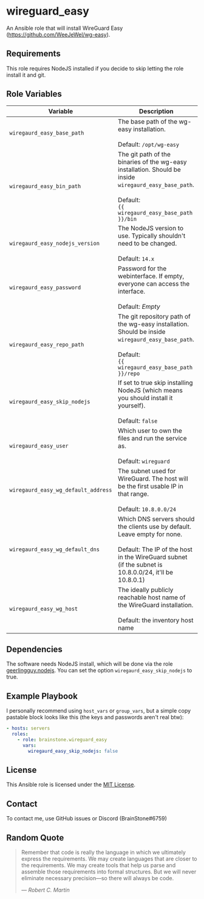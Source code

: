 # wireguard_easy

An Ansible role that will install WireGuard Easy (https://github.com/WeeJeWel/wg-easy).

## Requirements

This role requires NodeJS installed if you decide to skip letting the role install it and git.

## Role Variables

| Variable                            | Description                                                                                                                                                                               |
|-------------------------------------|-------------------------------------------------------------------------------------------------------------------------------------------------------------------------------------------|
| `wiregaurd_easy_base_path`          | The base path of the wg-easy installation.<br/><br/>Default: `/opt/wg-easy`                                                                                                               |
| `wiregaurd_easy_bin_path`           | The git path of the binaries of the wg-easy installation. Should be inside `wiregaurd_easy_base_path`.<br/><br/>Default: <br/>`{{ wiregaurd_easy_base_path }}/bin`                        |
| `wiregaurd_easy_nodejs_version`     | The NodeJS version to use. Typically shouldn't need to be changed.<br/><br/>Default: `14.x`                                                                                               |
| `wiregaurd_easy_password`           | Password for the webinterface. If empty, everyone can access the interface.<br/><br/>Default: *Empty*                                                                                     |
| `wiregaurd_easy_repo_path`          | The git repository path of the wg-easy installation. Should be inside `wiregaurd_easy_base_path`.<br/><br/>Default: <br/>`{{ wiregaurd_easy_base_path }}/repo`                            |
| `wiregaurd_easy_skip_nodejs`        | If set to true skip installing NodeJS (which means you should install it yourself).<br/><br/>Default: `false`                                                                             |
| `wiregaurd_easy_user`               | Which user to own the files and run the service as.<br/><br/>Default: `wireguard`                                                                                                         |
| `wiregaurd_easy_wg_default_address` | The subnet used for WireGuard. The host will be the first usable IP in that range.<br/><br/>Default: `10.8.0.0/24`                                                                        |
| `wiregaurd_easy_wg_default_dns`     | Which DNS servers should the clients use by default. Leave empty for none.<br/><br/>Default: The IP of the host in the WireGuard subnet (if the subnet is 10.8.0.0/24, it'll be 10.8.0.1) |
| `wiregaurd_easy_wg_host`            | The ideally publicly reachable host name of the WireGuard installation.<br/><br/>Default: the inventory host name                                                                         |

## Dependencies

The software needs NodeJS install, which will be done via the role [geerlingguy.nodejs](https://galaxy.ansible.com/geerlingguy/nodejs). You can set the
option `wiregaurd_easy_skip_nodejs` to true.

## Example Playbook

I personally recommend using `host_vars` or `group_vars`, but a simple copy pastable block looks like this (the keys and passwords aren't real btw):

```yaml
- hosts: servers
  roles:
    - role: brainstone.wireguard_easy
      vars:
        wiregaurd_easy_skip_nodejs: false
```

## License

This Ansible role is licensed under the [MIT License](./LICENSE).

## Contact

To contact me, use GitHub issues or Discord (BrainStone#6759)

## Random Quote

> Remember that code is really the language in which we ultimately express the requirements. We may create languages that are closer to the requirements. We
> may create tools that help us parse and assemble those requirements into formal structures. But we will never eliminate necessary precision—so there will
> always be code.
>
> — <cite>Robert C. Martin</cite>
